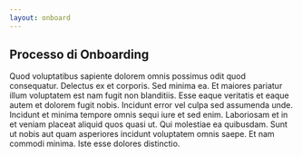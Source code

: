```yaml
---
layout: onboard
---
```

<div class="Dialog js-fr-dialogmodal" id="modal">
    <div class="
      Dialog-content
      Dialog-content--centered
      u-background-white
      u-layout-prose
      u-margin-all-xl
      u-padding-all-xl
      js-fr-dialogmodal-modal
    " aria-labelledby="modal-title">
        <div role="document" class="Prose">
            <h2 class="u-cf u-text-h2 u-borderHideFocus" id="modal-title" tabindex="0">Processo di Onboarding</h2>
            <p>
                Quod voluptatibus sapiente dolorem omnis possimus odit quod consequatur. Delectus ex et corporis. Sed minima ea. Et maiores pariatur illum voluptatem est nam fugit non blanditiis. Esse eaque veritatis et eaque autem et dolorem fugit nobis. Incidunt error
                vel culpa sed assumenda unde. Incidunt et minima tempore omnis sequi iure et sed enim. Laboriosam et in et veniam placeat aliquid quos quasi ut. Qui molestiae ea quibusdam. Sunt ut nobis aut quam asperiores incidunt voluptatem omnis saepe.
                Et nam commodi minima. Iste esse dolores distinctio.
            </p>
            <!--<button class="Button Button--danger js-fr-dialogmodal-close u-floatRight">Chiudi</button>-->
        </div>
    </div>
</div>
